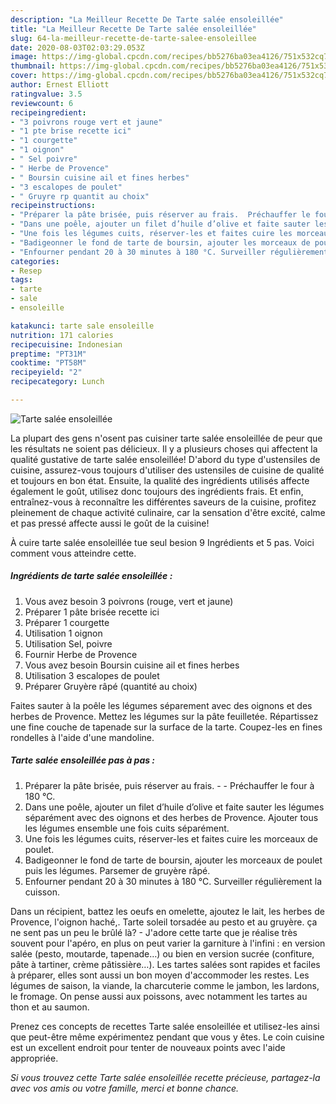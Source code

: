 ```yaml
---
description: "La Meilleur Recette De Tarte salée ensoleillée"
title: "La Meilleur Recette De Tarte salée ensoleillée"
slug: 64-la-meilleur-recette-de-tarte-salee-ensoleillee
date: 2020-08-03T02:03:29.053Z
image: https://img-global.cpcdn.com/recipes/bb5276ba03ea4126/751x532cq70/tarte-salee-ensoleillee-photo-principale-de-la-recette.jpg
thumbnail: https://img-global.cpcdn.com/recipes/bb5276ba03ea4126/751x532cq70/tarte-salee-ensoleillee-photo-principale-de-la-recette.jpg
cover: https://img-global.cpcdn.com/recipes/bb5276ba03ea4126/751x532cq70/tarte-salee-ensoleillee-photo-principale-de-la-recette.jpg
author: Ernest Elliott
ratingvalue: 3.5
reviewcount: 6
recipeingredient:
- "3 poivrons rouge vert et jaune"
- "1 pte brise recette ici"
- "1 courgette"
- "1 oignon"
- " Sel poivre"
- " Herbe de Provence"
- " Boursin cuisine ail et fines herbes"
- "3 escalopes de poulet"
- " Gruyre rp quantit au choix"
recipeinstructions:
- "Préparer la pâte brisée, puis réserver au frais.  Préchauffer le four à 180 °C."
- "Dans une poêle, ajouter un filet d’huile d’olive et faite sauter les légumes séparément avec des oignons et des herbes de Provence. Ajouter tous les légumes ensemble une fois cuits séparément."
- "Une fois les légumes cuits, réserver-les et faites cuire les morceaux de poulet."
- "Badigeonner le fond de tarte de boursin, ajouter les morceaux de poulet puis les légumes. Parsemer de gruyère râpé."
- "Enfourner pendant 20 à 30 minutes à 180 °C. Surveiller régulièrement la cuisson."
categories:
- Resep
tags:
- tarte
- sale
- ensoleille

katakunci: tarte sale ensoleille 
nutrition: 171 calories
recipecuisine: Indonesian
preptime: "PT31M"
cooktime: "PT58M"
recipeyield: "2"
recipecategory: Lunch

---
```



![Tarte salée ensoleillée](https://img-global.cpcdn.com/recipes/bb5276ba03ea4126/751x532cq70/tarte-salee-ensoleillee-photo-principale-de-la-recette.jpg)

La plupart des gens n'osent pas cuisiner tarte salée ensoleillée de peur que les résultats ne soient pas délicieux. Il y a plusieurs choses qui affectent la qualité gustative de tarte salée ensoleillée! D'abord du type d'ustensiles de cuisine, assurez-vous toujours d'utiliser des ustensiles de cuisine de qualité et toujours en bon état. Ensuite, la qualité des ingrédients utilisés affecte également le goût, utilisez donc toujours des ingrédients frais. Et enfin, entraînez-vous à reconnaître les différentes saveurs de la cuisine, profitez pleinement de chaque activité culinaire, car la sensation d'être excité, calme et pas pressé affecte aussi le goût de la cuisine!

<!--inarticleads1-->

À cuire tarte salée ensoleillée tue seul besion 9 Ingrédients et 5 pas. Voici comment vous atteindre cette.

##### Ingrédients de tarte salée ensoleillée :

1. Vous avez besoin 3 poivrons (rouge, vert et jaune)
1. Préparer 1 pâte brisée recette ici
1. Préparer 1 courgette
1. Utilisation 1 oignon
1. Utilisation  Sel, poivre
1. Fournir  Herbe de Provence
1. Vous avez besoin  Boursin cuisine ail et fines herbes
1. Utilisation 3 escalopes de poulet
1. Préparer  Gruyère râpé (quantité au choix)


Faites sauter à la poêle les légumes séparement avec des oignons et des herbes de Provence. Mettez les légumes sur la pâte feuilletée. Répartissez une fine couche de tapenade sur la surface de la tarte. Coupez-les en fines rondelles à l&#39;aide d&#39;une mandoline. 

<!--inarticleads2-->

##### Tarte salée ensoleillée pas à pas :

1. Préparer la pâte brisée, puis réserver au frais. -  - Préchauffer le four à 180 °C.
1. Dans une poêle, ajouter un filet d’huile d’olive et faite sauter les légumes séparément avec des oignons et des herbes de Provence. Ajouter tous les légumes ensemble une fois cuits séparément.
1. Une fois les légumes cuits, réserver-les et faites cuire les morceaux de poulet.
1. Badigeonner le fond de tarte de boursin, ajouter les morceaux de poulet puis les légumes. Parsemer de gruyère râpé.
1. Enfourner pendant 20 à 30 minutes à 180 °C. Surveiller régulièrement la cuisson.


Dans un récipient, battez les oeufs en omelette, ajoutez le lait, les herbes de Provence, l&#39;oignon haché,. Tarte soleil torsadée au pesto et au gruyère. ça ne sent pas un peu le brûlé là? - J&#39;adore cette tarte que je réalise très souvent pour l&#39;apéro, en plus on peut varier la garniture à l&#39;infini : en version salée (pesto, moutarde, tapenade…) ou bien en version sucrée (confiture, pâte à tartiner, crème pâtissière…). Les tartes salées sont rapides et faciles à préparer, elles sont aussi un bon moyen d&#39;accommoder les restes. Les légumes de saison, la viande, la charcuterie comme le jambon, les lardons, le fromage. On pense aussi aux poissons, avec notamment les tartes au thon et au saumon. 

<!--inarticleads1-->

<p>
Prenez ces concepts de recettes Tarte salée ensoleillée et utilisez-les ainsi que peut-être même expérimentez pendant que vous y êtes. Le coin cuisine est un excellent endroit pour tenter de nouveaux points avec l'aide appropriée.
</p>

<p>
<i>Si vous trouvez cette Tarte salée ensoleillée recette précieuse, partagez-la avec vos amis ou votre famille, merci et bonne chance.</i>
</p>
